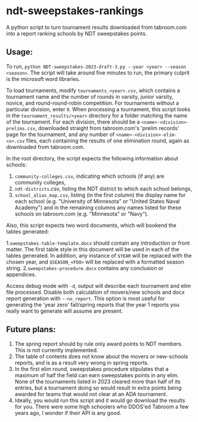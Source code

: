 # ndt-sweepstakes-rankings

A python script to turn tournament results downloaded from tabroom.com into a report ranking schools by NDT sweepstakes points. 

## Usage:

To run, `python NDT-sweepstakes-2023-draft-3.py --year <year> --season <season>`. The script will take around five minutes to run, the primary culprit is the microsoft word libraries.

To load tournaments, modify `tournaments_<year>.csv`, which contains a tournament name and the number of rounds in varsity, junior varsity, novice, and round-round-robin competition. For tournaments without a particular division, enter `0`.
When processing a tournament, this script looks in the `tournament_results/<year>` directory for a folder matching the name of the tournament.
For each division, there should be a `<name>-<division>-prelims.csv`, downloaded straight from tabroom.com's 'prelim records' page for the tournament, and any number of `<name>-<division>-elim-<x>.csv` files, each containing the results of one elimination round, again as downloaded from tabroom.com.

In the root directory, the script expects the following information about schools:

1. `community-colleges.csv`, indicating which schools (if any) are community colleges, 
2. `ndt-districts`.csv, listing the NDT district to which each school belongs,
3. `school_alias_map.csv`, listing (in the first column) the display name for each school (e.g. "University of Minnesota" or "United States Naval Academy") and in the remaining columns any names listed for these schools on tabroom.com (e.g. "Minnesota" or "Navy").

Also, this script expects two word documents, which will bookend the tables generated: 

1.`sweepstakes-table-template.docx` should contain any introduction or front matter. The first table style in this document will be used in each of the tables generated. In addition, any instance of `$YEAR` will be replaced with the chosen year, and `$SEASON_<FOO>` will be replaced with a formatted season string.
2.`sweepstakes-procedure.docx` contains any conclusion or appendices. 

Access debug mode with `-d`, output will describe each tournament and elim file processed. Disable both calculation of movers/new schools and docx report generation with `--no_report`. This option is most useful for generating the 'year zero' fall/spring reports that the year 1 reports you really want to generate will assume are present.

## Future plans:

1. The spring report should by rule only award points to NDT members. This is not currently implemented.
2. The table of contents does not know about the movers or new-schools reports, and is as a result very wrong in spring reports.
3. In the first elim round, sweepstakes procedure stipulates that a maximum of half the field can earn sweepstakes points in any elim. None of the tournaments listed in 2023 cleared more than half of its entries, but a tournament doing so would result in extra points being awarded for teams that would not clear at an ADA tournament.
4. Ideally, you would run this script and it would go download the results for you. There were some high schoolers who DDOS'ed Tabroom a few years ago, I wonder if their API is any good.